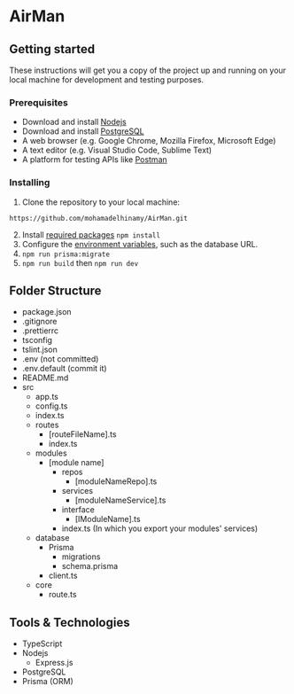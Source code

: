 # AirMan

## Getting started

These instructions will get you a copy of the project up and running on your local machine for development and testing purposes.

### Prerequisites

- Download and install [Nodejs](https://nodejs.org/en)
- Download and install [PostgreSQL](https://www.postgresql.org/download/)
- A web browser (e.g. Google Chrome, Mozilla Firefox, Microsoft Edge)
- A text editor (e.g. Visual Studio Code, Sublime Text)
- A platform for testing APIs like [Postman](https://www.postman.com/downloads/)

### Installing

1. Clone the repository to your local machine:

```HTTPS
https://github.com/mohamadelhinamy/AirMan.git
```

2. Install [required packages](https://github.com/mohamadelhinamy/AirMan/blob/main/package.json) `npm install`
3. Configure the [environment variables](https://github.com/mohamadelhinamy/AirMan/blob/main/.env.default), such as the database URL.
4. `npm run prisma:migrate`
5. `npm run build` then `npm run dev`

## Folder Structure

- package.json
- .gitignore
- .prettierrc
- tsconfig
- tslint.json
- .env (not committed)
- .env.default (commit it)
- README.md
- src
  - app.ts
  - config.ts
  - index.ts
  - routes
    - [routeFileName].ts
    - index.ts
  - modules
    - [module name]
      - repos
        - [moduleNameRepo].ts
      - services
        - [moduleNameService].ts
      - interface
        - [IModuleName].ts
      - index.ts (In which you export your modules' services)
  - database
    - Prisma
      - migrations
      - schema.prisma
    - client.ts
  - core
    - route.ts

## Tools & Technologies

- TypeScript
- Nodejs
  - Express.js
- PostgreSQL
- Prisma (ORM)
